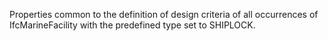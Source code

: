Properties common to the definition of design criteria of all occurrences of IfcMarineFacility with the predefined type set to SHIPLOCK.

<!-- end of short definition -->

